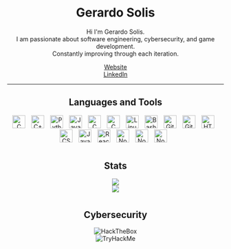 <h1 align="center">Gerardo Solis</h1>

<p align="center">
  Hi I'm Gerardo Solis.
  <br/>
  I am passionate about software engineering, cybersecurity, and game development.
  <br/>
  Constantly improving through each iteration.
</p>
<p align="center">
  <a href="https://gsoulis.blog">Website</a>
  <br/>
  <a href="https://www.linkedin.com/in/gerardosolisit/">LinkedIn</a>
</p>

---

<h2 align="center">Languages and Tools</h2>
<p align="center">
  <img alt="C" width="30px" style="padding-right:10px;" src="https://cdn.jsdelivr.net/gh/devicons/devicon@latest/icons/c/c-plain.svg" />
  <img alt="C++" width="30px" style="padding-right:10px;" src="https://cdn.jsdelivr.net/gh/devicons/devicon@latest/icons/cplusplus/cplusplus-plain.svg" />
  <img alt="Python" width="30px" style="padding-right:10px;" src="https://cdn.jsdelivr.net/gh/devicons/devicon/icons/python/python-plain.svg" />
  <img alt="Java" width="30px" style="padding-right:10px;" src="https://cdn.jsdelivr.net/gh/devicons/devicon/icons/java/java-original.svg"/>
  <img alt="C" width="30px" style="padding-right:10px;" src="https://cdn.jsdelivr.net/gh/devicons/devicon@latest/icons/windows11/windows11-original-wordmark.svg" />
  <img alt="C" width="30px" style="padding-right:10px;" src="https://cdn.jsdelivr.net/gh/devicons/devicon@latest/icons/apple/apple-original.svg" />
  <img alt="Linux" width="30px" style="padding-right:10px;" src="https://cdn.jsdelivr.net/gh/devicons/devicon/icons/linux/linux-original.svg" />
  <img alt="Bash" width="30px" style="padding-right:10px;" src="https://cdn.jsdelivr.net/gh/devicons/devicon/icons/bash/bash-original.svg" />
  <img alt="Git" width="30px" style="padding-right:10px;" src="https://cdn.jsdelivr.net/gh/devicons/devicon/icons/git/git-original.svg" />
  <img alt="GitHub" width="30px" style="padding-right:10px;" src="https://cdn.jsdelivr.net/gh/devicons/devicon/icons/github/github-original.svg" />
  <img alt="HTML" width="30px" style="padding-right:10px;" src="https://cdn.jsdelivr.net/gh/devicons/devicon/icons/html5/html5-plain.svg" />
  <img alt="CSS" width="30px" style="padding-right:10px;" src="https://cdn.jsdelivr.net/gh/devicons/devicon/icons/css3/css3-plain.svg" />
  <img alt="JavaScript" width="30px" style="padding-right:10px;" src="https://cdn.jsdelivr.net/gh/devicons/devicon/icons/javascript/javascript-plain.svg" />
  <img alt="React" width="30px" style="padding-right:10px;" src="https://cdn.jsdelivr.net/gh/devicons/devicon/icons/react/react-original.svg" />
  <img alt="NodeJS" width="30px" style="padding-right:10px;" src="https://cdn.jsdelivr.net/gh/devicons/devicon/icons/nodejs/nodejs-original.svg" />
  <img alt="NodeJS" width="30px" style="padding-right:10px;" src="https://cdn.jsdelivr.net/gh/devicons/devicon@latest/icons/mysql/mysql-original.svg" />
  <img alt="NodeJS" width="30px" style="padding-right:10px;" src="https://cdn.jsdelivr.net/gh/devicons/devicon@latest/icons/postgresql/postgresql-plain.svg" />
</p>

#

<h2 align="center">Stats</h2>
<p align="center">
  <a href="https://github.com/jsouliss">
    <img src="https://github-readme-stats.vercel.app/api?username=jsouliss&theme=tokyonight&show_icons=true&hide_border=true&count_private=true" />
  </a>
  </br>
  <a href="https://github.com/jsouliss">
    <img src="https://github-readme-stats.vercel.app/api/top-langs/?username=jsouliss&theme=tokyonight&show_icons=true&hide_border=true&layout=compact" />
  </a>
</p>

#

<h2 align="center">Cybersecurity</h2>
<p align="center">
  <img src="https://www.hackthebox.com/badge/image/859671" alt="HackTheBox"/>
  <br>
  <img src="https://tryhackme-badges.s3.amazonaws.com/jsoulis.png" alt="TryHackMe" />
</p>
